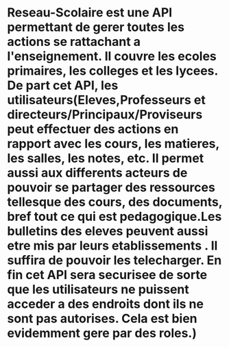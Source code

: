 # Reseau-Scolaire est une API permettant de gerer toutes les actions se rattachant a l'enseignement. Il couvre les ecoles primaires, les colleges et les lycees. De part cet API, les utilisateurs(Eleves,Professeurs et directeurs/Principaux/Proviseurs peut effectuer des actions en rapport avec les cours, les matieres, les salles, les notes, etc. Il permet aussi aux differents acteurs de pouvoir se partager des ressources tellesque des cours, des documents, bref tout ce qui est pedagogique.Les bulletins des eleves peuvent aussi etre mis par leurs etablissements . Il suffira de pouvoir les telecharger. En fin cet API sera securisee de sorte que les utilisateurs ne puissent acceder a des endroits dont ils ne sont pas autorises. Cela est bien evidemment gere par des roles.)

